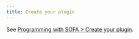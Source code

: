 ```yaml
---
title: Create your plugin 
---
```



See [Programming with SOFA > Create your plugin](../programming-with-sofa/create-your-plugin/).
